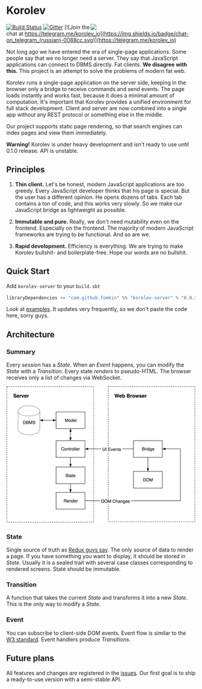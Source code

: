 # Korolev

<img src="http://185.143.172.173/korolev-face-margin.svg" align="right" width="280" />

[![Build Status](https://travis-ci.org/fomkin/korolev.svg?branch=master)](https://travis-ci.org/fomkin/korolev)
[![Gitter](https://badges.gitter.im/fomkin/korolev.svg)](https://gitter.im/fomkin/korolev?utm_source=badge&utm_medium=badge&utm_campaign=pr-badge)
[![Join the chat at https://telegram.me/korolev_io](https://img.shields.io/badge/chat-on_telegram_(russian)-0088cc.svg)](https://telegram.me/korolev_io)

Not long ago we have entered the era of single-page applications. Some people say that we no longer need a server. They say that JavaScript applications can connect to DBMS directly. Fat clients. **We disagree with this.** This project is an attempt to solve the problems of modern fat web.

Korolev runs a single-page application on the server side, keeping in the browser only a bridge to receive commands and send events. The page loads instantly and works fast, because it does a minimal amount of computation. It's important that Korolev provides a unified environment for full stack development. Client and server are now combined into a single app without any REST protocol or something else in the middle.

Our project supports static page rendering, so that search engines can index pages and view them immediately.

**Warning!** Korolev is under heavy development and isn't ready to use until 0.1.0 release. API is unstable.

## Principles

1. **Thin client.** Let's be honest, modern JavaScript applications are too greedy. Every JavaScript developer thinks that his page is special. But the user has a different opinion. He opens dozens of tabs. Each tab contains a ton of code, and this works very slowly. So we make our JavaScript bridge as lightweight as possible.

2. **Immutable and pure.** Really, we don't need mutability even on the frontend. Especially on the frontend. The majority of modern JavaScript frameworks are trying to be functional. And so are we.

3. **Rapid development.** Efficiency is everything. We are trying to make Korolev bullshit- and boilerplate-free. Hope our words are no bullshit.

## Quick Start

Add `korolev-server` to your `build.sbt`

```scala
libraryDependencies += "com.github.fomkin" %% "korolev-server" % "0.0.7"
```

Look at [examples](https://github.com/fomkin/korolev/tree/master/examples). It updates very frequently, so we don't paste the code here, sorry guys.

## Architecture

### Summary
Every *session* has a *State*. When an *Event* happens, you can modify the *State* with a *Transition*. Every state *renders* to pseudo-HTML. The browser receives only a list of changes via WebSocket.

![Principle Diagram](principle-diagram.png)

### State

Single source of truth as [Redux guys say](http://redux.js.org/docs/introduction/ThreePrinciples.html#single-source-of-truth). The only source of data to render a page. If you have something you want to display, it should be stored in *State*. Usually it is a sealed trait with several case classes corresponding to rendered screens. State should be immutable.

### Transition

A function that takes the current *State* and transforms it into a new *State*. This is the only way to modify a *State*.

### Event

You can subscribe to client-side DOM events. Event flow is similar to the [W3 standard](http://www.w3.org/TR/uievents/#event-flow). Event handlers produce *Transitions*.

## Future plans

All features and changes are registered in the [issues](https://github.com/fomkin/korolev/issues). Our first goal is to ship a ready-to-use version with a semi-stable API.
